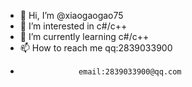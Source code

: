 - 👋 Hi, I’m @xiaogaogao75
- 👀 I’m interested in c#/c++
- 🌱 I’m currently learning c#/c++
- 📫 How to reach me  qq:2839033900
-                  email:2839033900@qq.com

<!---
xiaogaogao75/xiaogaogao75 is a ✨ special ✨ repository because its `README.md` (this file) appears on your GitHub profile.
You can click the Preview link to take a look at your changes.
--->
